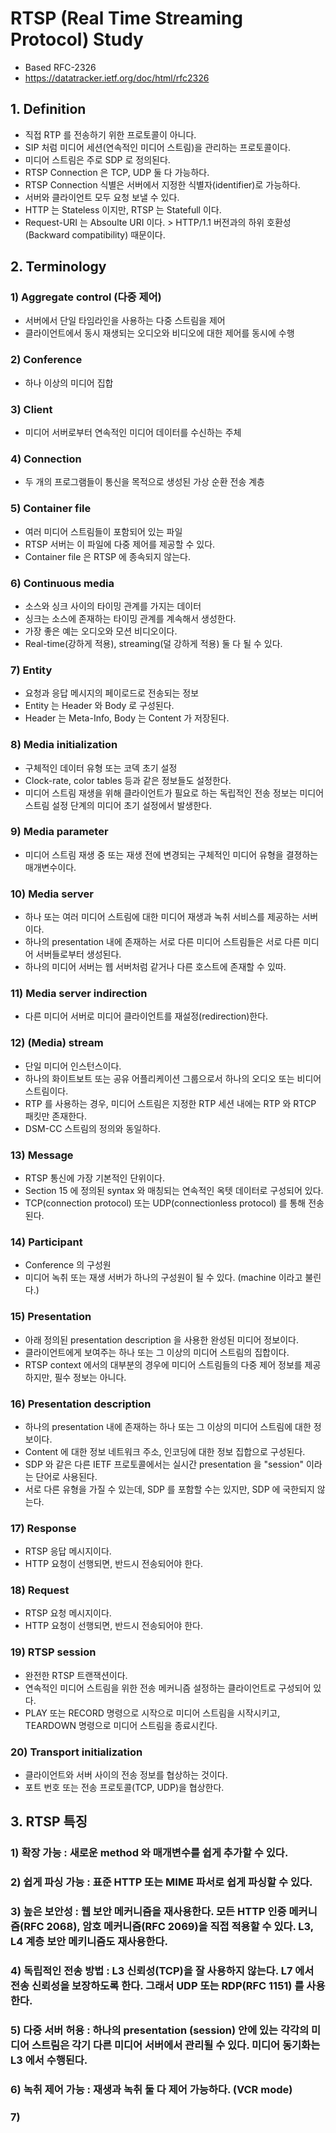 # RTSP (Real Time Streaming Protocol) Study
- Based RFC-2326
- https://datatracker.ietf.org/doc/html/rfc2326
  
## 1. Definition
- 직접 RTP 를 전송하기 위한 프로토콜이 아니다.
- SIP 처럼 미디어 세션(연속적인 미디어 스트림)을 관리하는 프로토콜이다.
- 미디어 스트림은 주로 SDP 로 정의된다.
- RTSP Connection 은 TCP, UDP 둘 다 가능하다.
- RTSP Connection 식별은 서버에서 지정한 식별자(identifier)로 가능하다.
- 서버와 클라이언트 모두 요청 보낼 수 있다.
- HTTP 는 Stateless 이지만, RTSP 는 Statefull 이다.
- Request-URI 는 Absoulte URI 이다. > HTTP/1.1 버전과의 하위 호환성(Backward compatibility) 때문이다.
  
## 2. Terminology
### 1) Aggregate control (다중 제어)
- 서버에서 단일 타임라인을 사용하는 다중 스트림을 제어
- 클라이언트에서 동시 재생되는 오디오와 비디오에 대한 제어를 동시에 수행
  
### 2) Conference
- 하나 이상의 미디어 집합
  
### 3) Client
- 미디어 서버로부터 연속적인 미디어 데이터를 수신하는 주체
  
### 4) Connection
- 두 개의 프로그램들이 통신을 목적으로 생성된 가상 순환 전송 계층
  
### 5) Container file
- 여러 미디어 스트림들이 포함되어 있는 파일
- RTSP 서버는 이 파일에 다중 제어를 제공할 수 있다.
- Container file 은 RTSP 에 종속되지 않는다.
  
### 6) Continuous media
- 소스와 싱크 사이의 타이밍 관계를 가지는 데이터
- 싱크는 소스에 존재하는 타이밍 관계를 계속해서 생성한다.
- 가장 좋은 예는 오디오와 모션 비디오이다.
- Real-time(강하게 적용), streaming(덜 강하게 적용) 둘 다 될 수 있다.
  
### 7) Entity
- 요청과 응답 메시지의 페이로드로 전송되는 정보
- Entity 는 Header 와 Body 로 구성된다.
- Header 는 Meta-Info, Body 는 Content 가 저장된다.
  
### 8) Media initialization
- 구체적인 데이터 유형 또는 코덱 초기 설정
- Clock-rate, color tables 등과 같은 정보들도 설정한다.
- 미디어 스트림 재생을 위해 클라이언트가 필요로 하는 독립적인 전송 정보는 미디어 스트림 설정 단계의 미디어 초기 설정에서 발생한다.
  
### 9) Media parameter
- 미디어 스트림 재생 중 또는 재생 전에 변경되는 구체적인 미디어 유형을 결졍하는 매개변수이다.
  
### 10) Media server
- 하나 또는 여러 미디어 스트림에 대한 미디어 재생과 녹취 서비스를 제공하는 서버이다.
- 하나의 presentation 내에 존재하는 서로 다른 미디어 스트림들은 서로 다른 미디어 서버들로부터 생성된다.
- 하나의 미디어 서버는 웹 서버처럼 같거나 다른 호스트에 존재할 수 있따.
  
### 11) Media server indirection
- 다른 미디어 서버로 미디어 클라이언트를 재설정(redirection)한다.
  
### 12) (Media) stream
- 단일 미디어 인스턴스이다.
- 하나의 화이트보트 또는 공유 어플리케이션 그룹으로서 하나의 오디오 또는 비디어 스트림이다.
- RTP 를 사용하는 경우, 미디어 스트림은 지정한 RTP 세션 내에는 RTP 와 RTCP 패킷만 존재한다.
- DSM-CC 스트림의 정의와 동일하다.
  
### 13) Message
- RTSP 통신에 가장 기본적인 단위이다.
- Section 15 에 정의된 syntax 와 매칭되는 연속적인 옥텟 데이터로 구성되어 있다.
- TCP(connection protocol) 또는 UDP(connectionless protocol) 를 통해 전송된다.
  
### 14) Participant
- Conference 의 구성원
- 미디어 녹취 또는 재생 서버가 하나의 구성원이 될 수 있다. (machine 이라고 불린다.)
  
### 15) Presentation
- 아래 정의된 presentation description 을 사용한 완성된 미디어 정보이다.
- 클라이언트에게 보여주는 하나 또는 그 이상의 미디어 스트림의 집합이다.
- RTSP context 에서의 대부분의 경우에 미디어 스트림들의 다중 제어 정보를 제공하지만, 필수 정보는 아니다.
  
### 16) Presentation description
- 하나의 presentation 내에 존재하는 하나 또는 그 이상의 미디어 스트림에 대한 정보이다.
- Content 에 대한 정보 네트워크 주소, 인코딩에 대한 정보 집합으로 구성된다.
- SDP 와 같은 다른 IETF 프로토콜에서는 실시간 presentation 을 "session" 이라는 단어로 사용된다.
- 서로 다른 유형을 가질 수 있는데, SDP 를 포함할 수는 있지만, SDP 에 국한되지 않는다.
  
### 17) Response
- RTSP 응답 메시지이다.
- HTTP 요청이 선행되면, 반드시 전송되어야 한다.
  
### 18) Request
- RTSP 요청 메시지이다.
- HTTP 요청이 선행되면, 반드시 전송되어야 한다.
  
### 19) RTSP session
- 완전한 RTSP 트랜잭션이다.
- 연속적인 미디어 스트림을 위한 전송 메커니즘 설정하는 클라이언트로 구성되어 있다.
- PLAY 또는 RECORD 명령으로 시작으로 미디어 스트림을 시작시키고, TEARDOWN 명령으로 미디어 스트림을 종료시킨다.
  
### 20) Transport initialization
- 클라이언트와 서버 사이의 전송 정보를 협상하는 것이다.
- 포트 번호 또는 전송 프로토콜(TCP, UDP)을 협상한다.
  
## 3. RTSP 특징
### 1) 확장 가능 : 새로운 method 와 매개변수를 쉽게 추가할 수 있다.
### 2) 쉽게 파싱 가능 : 표준 HTTP 또는 MIME 파서로 쉽게 파싱할 수 있다.
### 3) 높은 보안성 : 웹 보안 메커니즘을 재사용한다. 모든 HTTP 인증 메커니즘(RFC 2068), 암호 메커니즘(RFC 2069)을 직접 적용할 수 있다. L3, L4 계층 보안 메키니즘도 재사용한다.
### 4) 독립적인 전송 방법 : L3 신뢰성(TCP)을 잘 사용하지 않는다. L7 에서 전송 신뢰성을 보장하도록 한다. 그래서 UDP 또는 RDP(RFC 1151) 를 사용한다.
### 5) 다중 서버 허용 : 하나의 presentation (session) 안에 있는 각각의 미디어 스트림은 각기 다른 미디어 서버에서 관리될 수 있다. 미디어 동기화는 L3 에서 수행된다.
### 6) 녹취 제어 가능 : 재생과 녹취 둘 다 제어 가능하다. (VCR mode)
### 7) 








  
  
  
  
  
  
  
  
  
  
  
  
  
  
  
  
  
  
  
